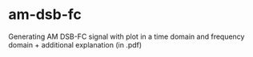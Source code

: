 # am-dsb-fc
Generating AM DSB-FC signal with plot in a time domain and frequency domain + additional explanation (in .pdf)
